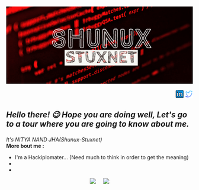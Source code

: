 
<p align="center"><a href="https://github.com/Shunux-Stuxnet">
 <img src="https://raw.githubusercontent.com/Shunux-Stuxnet/Shunux-Stuxnet/main/My%20Post%20(5)%7E2.png" />
 </p>
 <p align="right">
  <a href="https://www.linkedin.com/in/shunux-stuxnet"><img src="https://raw.githubusercontent.com/d8rkmind/d8rkmind/main/linkedin-64.png" width=21 ></a>
   <a href="https://twitter.com/CySecDF?s=09"><img src="https://raw.githubusercontent.com/d8rkmind/d8rkmind/06d5e527ed143664109ce5126000a1833a4e0ee0/twitter.svg" width=21/></a>
  

  </p>

<h2><i><p>
 Hello there! 😉 Hope you are doing well, Let's go to a tour where you are going to know about me.
 </p></i></h2>
<i>It's NITYA NAND JHA(Shunux-Stuxnet)</i>
<br>
<b> More bout me :</b>

* I'm a Hackiplomater... (Need much to think in order to get the meaning)
* 
*

<p align="center"><a href="https://github.com/Shunux-Stuxnet">
<img height="165" src="https://github-readme-stats.vercel.app/api?username=Shunux-Stuxnet&show_icons=true&theme=radical&layout=compact&hide_border=true" /></a>
 &nbsp;&nbsp;&nbsp;
<a href="https://github.com/Shunux-Stuxnet"><img src="https://github-readme-stats.vercel.app/api/top-langs/?username=Shunux-Stuxnet&layout=compact&theme=radical&hide_border=true" height=160/>
</a>
 </p>
